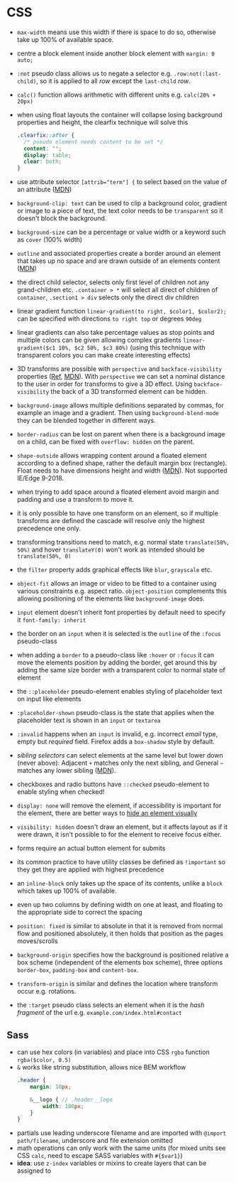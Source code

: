 # CSS

- `max-width` means use this width if there is space to do so, otherwise take up 100% of available space.
- centre a block element inside another block element with `margin: 0 auto;`
- `:not` pseudo class allows us to negate a selector e.g. `.row:not(:last-child)`, so it is applied to all *row* except the `last-child` *row*.
- `calc()` function allows arithmetic with different units e.g. `calc(20% + 20px)`
- when using float layouts the container will collapse losing background properties and height, the clearfix technique will solve this
  ```css
  .clearfix::after {
    /* pseudo element needs content to be set */
    content: "";
    display: table;
    clear: both;  
  }
  ```

- use attribute selector `[attrib="term"] {` to select based on the value of an attribute ([MDN](https://developer.mozilla.org/en-US/docs/Web/CSS/Attribute_selectors))
- `background-clip: text` can be used to clip a background color, gradient or image to a piece of text, the text color needs to be `transparent` so it doesn't block the background.
- `background-size` can be a percentage or value width or a keyword such as `cover` (100% width)
- `outline` and associated properties create a border around an element that takes up no space and are drawn outside of an elements content ([MDN](https://developer.mozilla.org/en-US/docs/Web/CSS/outline))
- the direct child selector, selects only first level of children not any grand-children etc. `.container > *` will select all direct of children of `container`, `.section1 > div` selects only the direct div children
- linear gradient function `linear-gradient(to right, $color1, $color2);` can be specified with directions `to right top` or degrees `90deg`
- linear gradients can also take percentage values as stop points and multiple colors can be given allowing complex gradients `linear-gradient($c1 10%, $c2 50%, $c3 80%)` (using this technique with transparent colors you can make create interesting effects)
- 3D transforms are possible with `perspective` and `backface-visibility` properties ([Ref](https://3dtransforms.desandro.com/), [MDN](https://developer.mozilla.org/en-US/docs/Web/CSS/perspective)). With `perspective` we can set a nominal distance to the user in order for transforms to give a 3D effect. Using `backface-visibility` the back of a 3D transformed element can be hidden.
- `background-image` allows multiple definitions separated by commas, for example an image and a gradient. Then using `background-blend-mode` they can be blended together in different ways.
- `border-radius` can be lost on parent when there is a background image on a child, can be fixed with `overflow: hidden` on the parent.
- `shape-outside` allows wrapping content around a floated element according to a defined shape, rather the default margin box (rectangle). Float needs to have dimensions height and width ([MDN](https://developer.mozilla.org/en-US/docs/Web/CSS/shape-outside)). Not supported IE/Edge 9-2018.
- when trying to add space around a floated element avoid margin and padding and use a transform to move it.
- it is only possible to have one transform on an element, so if multiple transforms are defined the cascade will resolve only the highest precedence one only.
- transforming transitions need to match, e.g. normal state `translate(50%, 50%)` and hover `translateY(0)` won't work as intended should be `translate(50%, 0)`
- the `filter` property adds graphical effects like `blur`, `grayscale` etc.
- `object-fit` allows an image or video to be fitted to a container using various constraints e.g. aspect ratio. `object-position` complements this allowing positioning of the elements like `background-image` does.
- `input` element doesn't inherit font properties by default need to specify it `font-family: inherit`
- the border on an `input` when it is selected is the `outline` of the `:focus` pseudo-class
- when adding a `border` to a pseudo-class like `:hover` or `:focus` it can move the elements position by adding the border, get around this by adding the same size border with a transparent color to normal state of element
- the `::placeholder` pseudo-element enables styling of placeholder text on input like elements
- `:placeholder-shown` pseudo-class is the state that applies when the placeholder text is shown in an `input` or `textarea`
- `:invalid` happens when an `input` is invalid, e.g. incorrect *email* type, empty but *required* field. Firefox adds a `box-shadow` style by default.
- *sibling selectors* can select elements at the same level but lower down (never above): Adjacent `+` matches only the next sibling, and General `~` matches any lower sibling ([MDN](https://developer.mozilla.org/en-US/docs/Learn/CSS/Introduction_to_CSS/Combinators_and_multiple_selectors#Combinators_and_groups_of_selectors)).
- checkboxes and radio buttons have `::checked` pseudo-element to enable styling when checked!
- `display: none` will remove the element, if accessibility is important for the element, there are better ways to [hide an element visually](https://gomakethings.com/hidden-content-for-better-a11y)
- `visibility: hidden` doesn't draw an element, but it affects layout as if it were drawn, it isn't possible to for the element to receive focus either.
- forms require an actual button element for submits
- its common practice to have utility classes be defined as `!important` so they get they are applied with highest precedence
- an `inline-block` only takes up the space of its contents, unlike a `block` which takes up 100% of available.
- even up two columns by defining width on one at least, and floating to the appropriate side to correct the spacing
- `position: fixed` is similar to absolute in that it is removed from normal flow and positioned absolutely, it then holds that position as the pages moves/scrolls
- `background-origin` specifies how the background is positioned relative a box scheme (independent of the elements box scheme), three options `border-box`, `padding-box` and `content-box`.
- `transform-origin` is similar and defines the location where transform occur e.g. rotations.
- the `:target` pseudo class selects an element when it is the *hash fragment* of the url e.g. `example.com/index.html#contact`

## Sass

- can use hex colors (in variables) and place into CSS `rgba` function `rgba($color, 0.5)`
- `&` works like string substitution, allows nice BEM workflow
  ```scss
  .header {
      margin: 10px;

      &__logo { // .header__logo
          width: 100px;
      }
  }
  ```
- partials use leading underscore filename and are imported with `@import path/filename`, underscore and file extension omitted
- math operations can only work with the same units (for mixed units see CSS `calc`, need to escape SASS variables with `#{$var1}`)
- **idea**: use `z-index` variables or mixins to create layers that can be assigned to
